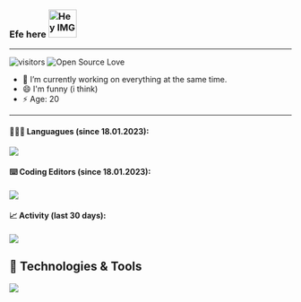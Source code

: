 ### Efe here <img src="https://github.githubassets.com/images/mona-whisper.gif" height="50px" width="50px" alt="Hey IMG" />
---

![visitors](https://visitor-badge.laobi.icu/badge?page_id=razetro.razetro)
![Open Source Love](https://badges.frapsoft.com/os/v1/open-source.svg?v=102)

- 🔭 I’m currently working on everything at the same time.
- 😄 I'm funny (i think)
- ⚡ Age: 20

---

#### 🧑🏻‍💻 Languagues (since 18.01.2023):

<img src="https://wakatime.com/share/@Razetro/6c0a2631-d162-4758-a341-d7df285e8539.png" />

#### ⌨️ Coding Editors (since 18.01.2023):

<img src="https://wakatime.com/share/@Razetro/fd3eb1f7-3706-4da6-9d4f-226bd281c7dc.png" />

#### 📈 Activity (last 30 days):

<img src="https://wakatime.com/share/@Razetro/785627b2-636d-4dcc-a082-2810850f18ab.png" />

## 🔧 Technologies & Tools

<img src="https://wakatime.com/share/@Razetro/e36521fe-c9c1-431d-8fde-d0881db18a12.png" />
